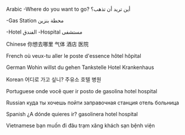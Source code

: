 Arabic
-Where do you want to go? أين تريد أن تذهب؟

-Gas Station محطة بنزين

-Hotel الفندق
-Hospital مستشفى

Chinese
你想去哪里
气体
酒店
医院

French
où veux-tu aller
le poste d'essence
hôtel
hôpital

German
Wohin willst du gehen
Tankstelle
Hotel
Krankenhaus

Korean
어디로 가고 싶니?
주유소
호텔
병원

Portuguese
onde você quer ir
posto de gasolina
hotel
hospital

Russian
куда ты хочешь пойти
заправочная станция
отель
больница

Spanish
¿A dónde quieres ir?
gasolinera
hotel
hospital

Vietnamese
bạn muốn đi đâu
trạm xăng
khách sạn
bệnh viện
